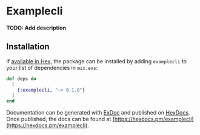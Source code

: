 # Examplecli

**TODO: Add description**

## Installation

If [available in Hex](https://hex.pm/docs/publish), the package can be installed
by adding `examplecli` to your list of dependencies in `mix.exs`:

```elixir
def deps do
  [
    {:examplecli, "~> 0.1.0"}
  ]
end
```

Documentation can be generated with [ExDoc](https://github.com/elixir-lang/ex_doc)
and published on [HexDocs](https://hexdocs.pm). Once published, the docs can
be found at [https://hexdocs.pm/examplecli](https://hexdocs.pm/examplecli).

